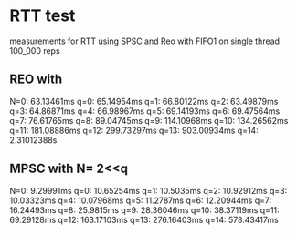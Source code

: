 # RTT test
measurements for RTT using SPSC and Reo with FIFO1 on single thread
100_000 reps

## REO with 
N=0: 63.13461ms
q=0: 65.14954ms
q=1: 66.80122ms
q=2: 63.49879ms
q=3: 64.86871ms
q=4: 66.98967ms
q=5: 69.14193ms
q=6: 69.47564ms
q=7: 76.61765ms
q=8: 89.04745ms
q=9: 114.10968ms
q=10: 134.26562ms
q=11: 181.08886ms
q=12: 299.73297ms
q=13: 903.00934ms
q=14: 2.31012388s

## MPSC with N= 2<<q
N=0: 9.29991ms
q=0: 10.65254ms
q=1: 10.5035ms
q=2: 10.92912ms
q=3: 10.03323ms
q=4: 10.07968ms
q=5: 11.2787ms
q=6: 12.20944ms
q=7: 16.24493ms
q=8: 25.9815ms
q=9: 28.36046ms
q=10: 38.37119ms
q=11: 69.29128ms
q=12: 163.17103ms
q=13: 276.16403ms
q=14: 578.43417ms